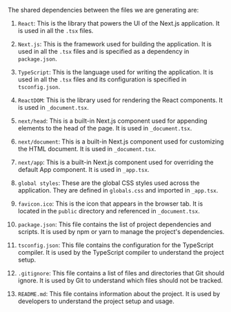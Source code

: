 The shared dependencies between the files we are generating are:

1. `React`: This is the library that powers the UI of the Next.js application. It is used in all the `.tsx` files.

2. `Next.js`: This is the framework used for building the application. It is used in all the `.tsx` files and is specified as a dependency in `package.json`.

3. `TypeScript`: This is the language used for writing the application. It is used in all the `.tsx` files and its configuration is specified in `tsconfig.json`.

4. `ReactDOM`: This is the library used for rendering the React components. It is used in `_document.tsx`.

5. `next/head`: This is a built-in Next.js component used for appending elements to the head of the page. It is used in `_document.tsx`.

6. `next/document`: This is a built-in Next.js component used for customizing the HTML document. It is used in `_document.tsx`.

7. `next/app`: This is a built-in Next.js component used for overriding the default App component. It is used in `_app.tsx`.

8. `global styles`: These are the global CSS styles used across the application. They are defined in `globals.css` and imported in `_app.tsx`.

9. `favicon.ico`: This is the icon that appears in the browser tab. It is located in the `public` directory and referenced in `_document.tsx`.

10. `package.json`: This file contains the list of project dependencies and scripts. It is used by npm or yarn to manage the project's dependencies.

11. `tsconfig.json`: This file contains the configuration for the TypeScript compiler. It is used by the TypeScript compiler to understand the project setup.

12. `.gitignore`: This file contains a list of files and directories that Git should ignore. It is used by Git to understand which files should not be tracked.

13. `README.md`: This file contains information about the project. It is used by developers to understand the project setup and usage.